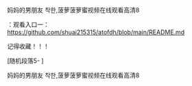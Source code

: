 妈妈的男朋友 착한,菠萝菠萝蜜视频在线观看高清8

：观看入口一：https://github.com/shuai215315/atofdh/blob/main/README.md


记得收藏！！！



[随机段落5-
]






妈妈的男朋友 착한,菠萝菠萝蜜视频在线观看高清8

